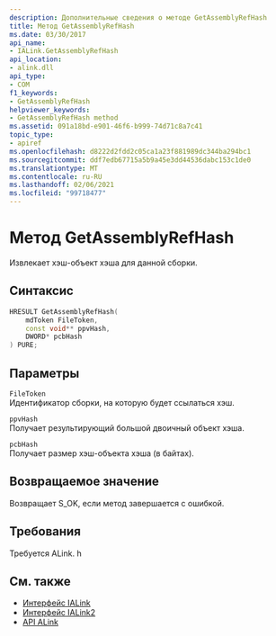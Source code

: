 ```yaml
---
description: Дополнительные сведения о методе GetAssemblyRefHash
title: Метод GetAssemblyRefHash
ms.date: 03/30/2017
api_name:
- IALink.GetAssemblyRefHash
api_location:
- alink.dll
api_type:
- COM
f1_keywords:
- GetAssemblyRefHash
helpviewer_keywords:
- GetAssemblyRefHash method
ms.assetid: 091a18bd-e901-46f6-b999-74d71c8a7c41
topic_type:
- apiref
ms.openlocfilehash: d8222d2fdd2c05ca1a23f881989dc344ba294bc1
ms.sourcegitcommit: ddf7edb67715a5b9a45e3dd44536dabc153c1de0
ms.translationtype: MT
ms.contentlocale: ru-RU
ms.lasthandoff: 02/06/2021
ms.locfileid: "99718477"
---
```

# <a name="getassemblyrefhash-method"></a>Метод GetAssemblyRefHash

Извлекает хэш-объект хэша для данной сборки.  
  
## <a name="syntax"></a>Синтаксис  
  
```cpp  
HRESULT GetAssemblyRefHash(  
    mdToken FileToken,  
    const void** ppvHash,  
    DWORD* pcbHash  
) PURE;  
```  
  
## <a name="parameters"></a>Параметры  

 `FileToken`  
 Идентификатор сборки, на которую будет ссылаться хэш.  
  
 `ppvHash`  
 Получает результирующий большой двоичный объект хэша.  
  
 `pcbHash`  
 Получает размер хэш-объекта хэша (в байтах).  
  
## <a name="return-value"></a>Возвращаемое значение  

 Возвращает S_OK, если метод завершается с ошибкой.  
  
## <a name="requirements"></a>Требования  

 Требуется ALink. h  
  
## <a name="see-also"></a>См. также

- [Интерфейс IALink](ialink-interface.md)
- [Интерфейс IALink2](ialink2-interface.md)
- [API ALink](index.md)
